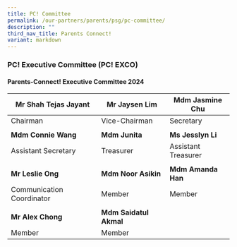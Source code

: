 ```yaml
---
title: PC! Committee
permalink: /our-partners/parents/psg/pc-committee/
description: ""
third_nav_title: Parents Connect!
variant: markdown
---
```

### **PC! Executive Committee (PC! EXCO)**
#### **Parents-Connect! Executive Committee 2024**


|**Mr Shah Tejas Jayant** | **Mr Jaysen Lim** |**Mdm Jasmine Chu** |
| -------- | -------- | -------- |
| Chairman | Vice-Chairman | Secretary   |
| | | |
| **Mdm Connie Wang** | **Mdm Junita** | **Ms Jesslyn Li**|
|Assistant Secretary| Treasurer|Assistant Treasurer|
| | | |
|**Mr Leslie Ong**|**Mdm Noor Asikin**|**Mdm Amanda Han**|
|Communication Coordinator| Member|Member|
| | | |
|**Mr Alex Chong**|**Mdm Saidatul Akmal**
|Member |Member